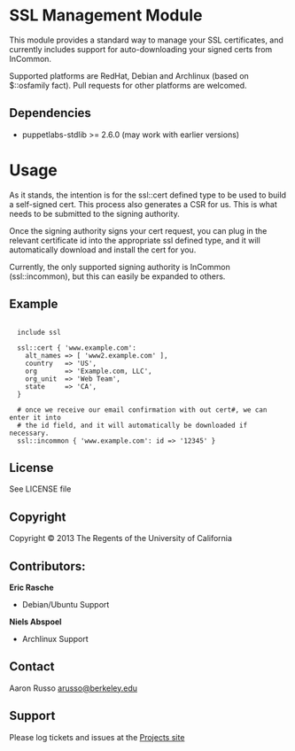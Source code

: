 # SSL Management Module #

This module provides a standard way to manage your SSL certificates, and
currently includes support for auto-downloading your signed certs from
InCommon.

Supported platforms are RedHat, Debian and Archlinux (based on $::osfamily
fact).  Pull requests for other platforms are welcomed.

## Dependencies ##

* puppetlabs-stdlib >= 2.6.0 (may work with earlier versions)

# Usage #

As it stands, the intention is for the ssl::cert defined type to be used to
build a self-signed cert.  This process also generates a CSR for us.  This is
what needs to be submitted to the signing authority.

Once the signing authority signs your cert request, you can plug in the
relevant
certificate id into the appropriate ssl defined type, and it will automatically
download and install the cert for you.

Currently, the only supported signing authority is InCommon (ssl::incommon),
but this can easily be expanded to others.

## Example ##

<pre><code>
  include ssl
  
  ssl::cert { 'www.example.com':
    alt_names => [ 'www2.example.com' ],
    country   => 'US',
    org       => 'Example.com, LLC',
    org_unit  => 'Web Team',
    state     => 'CA',
  }

  # once we receive our email confirmation with out cert#, we can enter it into
  # the id field, and it will automatically be downloaded if necessary.
  ssl::incommon { 'www.example.com': id => '12345' }
</code></pre>

License
-------

See LICENSE file

Copyright
---------

Copyright &copy; 2013 The Regents of the University of California

Contributors:
-------------

**Eric Rasche**

  * Debian/Ubuntu Support

**Niels Abspoel**

  * Archlinux Support

Contact
-------

Aaron Russo <arusso@berkeley.edu>

Support
-------

Please log tickets and issues at the
[Projects site](https://github.com/arusso/puppet-ssl/issues/)
